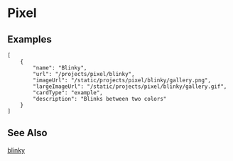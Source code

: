 # Pixel

## Examples

```codecard
[
    {
        "name": "Blinky",
        "url": "/projects/pixel/blinky",
        "imageUrl": "/static/projects/pixel/blinky/gallery.png",
        "largeImageUrl": "/static/projects/pixel/blinky/gallery.gif",
        "cardType": "example",
        "description": "Blinks between two colors"
    }
]
```

## See Also

[blinky](/projects/pixel/blinky)
